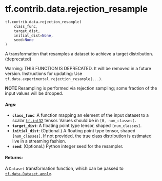 <div itemscope itemtype="http://developers.google.com/ReferenceObject">
<meta itemprop="name" content="tf.contrib.data.rejection_resample" />
<meta itemprop="path" content="Stable" />
</div>

# tf.contrib.data.rejection_resample

``` python
tf.contrib.data.rejection_resample(
    class_func,
    target_dist,
    initial_dist=None,
    seed=None
)
```

A transformation that resamples a dataset to achieve a target distribution. (deprecated)

Warning: THIS FUNCTION IS DEPRECATED. It will be removed in a future version.
Instructions for updating:
Use `tf.data.experimental.rejection_resample(...)`.

**NOTE** Resampling is performed via rejection sampling; some fraction
of the input values will be dropped.

#### Args:

* <b>`class_func`</b>: A function mapping an element of the input dataset to a scalar
    <a href="../../../tf/dtypes.md#int32"><code>tf.int32</code></a> tensor. Values should be in `[0, num_classes)`.
* <b>`target_dist`</b>: A floating point type tensor, shaped `[num_classes]`.
* <b>`initial_dist`</b>: (Optional.)  A floating point type tensor, shaped
    `[num_classes]`.  If not provided, the true class distribution is
    estimated live in a streaming fashion.
* <b>`seed`</b>: (Optional.) Python integer seed for the resampler.


#### Returns:

A `Dataset` transformation function, which can be passed to
<a href="../../../tf/data/Dataset.md#apply"><code>tf.data.Dataset.apply</code></a>.